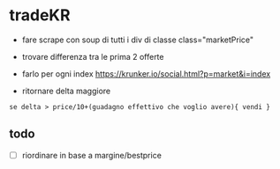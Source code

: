 # tradeKR
- fare scrape con soup di tutti i div di classe
class="marketPrice"

- trovare differenza tra le prima 2 offerte

- farlo per ogni index
https://krunker.io/social.html?p=market&i=index

- ritornare delta maggiore

`se delta > price/10+(guadagno effettivo che voglio avere){
	vendi
}`

## todo

- [ ] riordinare in base a margine/bestprice
